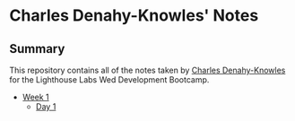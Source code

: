 # Charles Denahy-Knowles' Notes 

## Summary

This repository contains all of the notes taken by [Charles Denahy-Knowles](https://github.com/cknowles90) for the Lighthouse Labs Wed Development Bootcamp.

* [Week 1](/Week_1)
  * [Day 1](/Week_1/Day_1/What_Should_I_Do_for_Lunch_Tips.md)